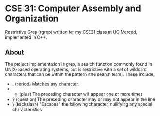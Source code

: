 # CSE 31: Computer Assembly and Organization
Restrictive Grep (rgrep) written for my CSE31 class at UC Merced, implemented in C++.

## About
The project implementation is grep, a search function commonly found in UNIX-based operating systems, but is restrictive with a set of wildcard characters that can be within the pattern (the search term). These include:
- . (period) Matches any character.
- + (plus) The preceding character will appear one or more times
- ? (question) The preceding character may or may not appear in the line
- \\ (backslash) "Escapes" the following character, nullifying any special characteristics
